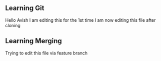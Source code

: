 ## Learning Git
Hello Avish
I am editing this for the 1st time
I am now editing this file after cloning

## Learning Merging
Trying to edit this file via feature branch
